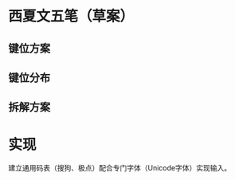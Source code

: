 <!-- ![rqfq](http://www.ccamc.co/images/Tangut_characters/2467.png) -->
# 西夏文五笔（草案）

## 键位方案

## 键位分布

## 拆解方案

# 实现
建立通用码表（搜狗、极点）配合专门字体（Unicode字体）实现输入。